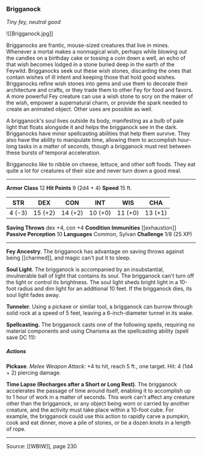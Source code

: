 ### Brigganock
_Tiny fey, neutral good_

![[Brigganock.jpg]]

Brigganocks are frantic, mouse-sized creatures that live in mines. Whenever a mortal makes a nonmagical wish, perhaps while blowing out the candles on a birthday cake or tossing a coin down a well, an echo of that wish becomes lodged in a stone buried deep in the earth of the Feywild. Brigganocks seek out these wish stones, discarding the ones that contain wishes of ill intent and keeping those that hold good wishes. Brigganocks refine wish stones into gems and use them to decorate their architecture and crafts, or they trade them to other Fey for food and favors. A more powerful Fey creature can use a wish stone to scry on the maker of the wish, empower a supernatural charm, or provide the spark needed to create an animated object. Other uses are possible as well.

A brigganock's soul lives outside its body, manifesting as a bulb of pale light that floats alongside it and helps the brigganock see in the dark. Brigganocks have minor spellcasting abilities that help them survive. They also have the ability to manipulate time, allowing them to accomplish hour-long tasks in a matter of seconds, though a brigganock must rest between these bursts of temporal acceleration.

Brigganocks like to nibble on cheese, lettuce, and other soft foods. They eat quite a lot for creatures of their size and never turn down a good meal.




---

**Armor Class** 12
**Hit Points** 9 (2d4 + 4)
**Speed** 15 ft.

| STR     | DEX     | CON     | INT     | WIS     | CHA     |
|---------|---------|---------|---------|---------|---------|
| 4 (-3) | 15 (+2) | 14 (+2) | 10 (+0) | 11 (+0) | 13 (+1) |

**Saving Throws** dex +4, con +4
**Condition Immunities** [[exhaustion]]
**Passive Perception** 10
**Languages** Common, Sylvan
**Challenge** 1/8 (25 XP)

---

**Fey Ancestry**. The brigganock has advantage on saving throws against being [[charmed]], and magic can't put it to sleep.

**Soul Light**. The brigganock is accompanied by an insubstantial, invulnerable ball of light that contains its soul. The brigganock can't turn off the light or control its brightness. The soul light sheds bright light in a 10-foot radius and dim light for an additional 10 feet. If the brigganock dies, its soul light fades away.

**Tunneler**. Using a pickaxe or similar tool, a brigganock can burrow through solid rock at a speed of 5 feet, leaving a 6-inch-diameter tunnel in its wake.

**Spellcasting.** The brigganock casts one of the following spells, requiring no material components and using Charisma as the spellcasting ability (spell save DC 11):

##### Actions
**Pickaxe**. _Melee Weapon Attack:_ +4 to hit, reach 5 ft., one target. Hit: 4 (1d4 + 2) piercing damage.

**Time Lapse (Recharges after a Short or Long Rest)**. The brigganock accelerates the passage of time around itself, enabling it to accomplish up to 1 hour of work in a matter of seconds. This work can't affect any creature other than the brigganock, or any object being worn or carried by another creature, and the activity must take place within a 10-foot cube. For example, the brigganock could use this action to rapidly carve a pumpkin, cook and eat dinner, move a pile of stones, or tie a dozen knots in a length of rope.


---

Source: [[WBtW]], page 230